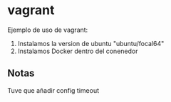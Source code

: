 # vagrant

Ejemplo de uso de vagrant:
1. Instalamos la version de ubuntu "ubuntu/focal64"
2. Instalamos Docker dentro del conenedor

## Notas
Tuve que añadir config timeout